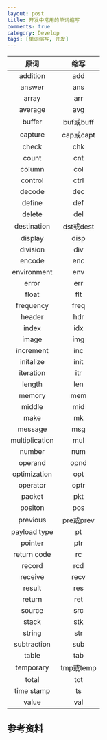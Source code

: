 ```yaml
---
layout: post
title: 开发中常用的单词缩写
comments: true
category: Develop
tags: [单词缩写, 开发]
---
```


| 原词              | 缩写         |
| :---------------: | :----------: |
| addition          | add          |
| answer            | ans          |
| array             | arr          |
| average           | avg          |
| buffer            | buf或buff    |
| capture           | cap或capt    |
| check             | chk          |
| count             | cnt          |
| column            | col          |
| control           | ctrl         |
| decode            | dec          |
| define            | def          |
| delete            | del          |
| destination       | dst或dest    |
| display           | disp         |
| division          | div          |
| encode            | enc          |
| environment       | env          |
| error             | err          |
| float             | flt          |
| frequency         | freq         |
| header            | hdr          |
| index             | idx          |
| image             | img          |
| increment         | inc          |
| initalize         | init         |
| iteration         | itr          |
| length            | len          |
| memory            | mem          |
| middle            | mid          |
| make              | mk           |
| message           | msg          |
| multiplication    | mul          |
| number            | num          |
| operand           | opnd         |
| optimization      | opt          |
| operator          | optr         |
| packet            | pkt          |
| positon           | pos          |
| previous          | pre或prev    |
| payload type      | pt           |
| pointer           | ptr          |
| return code       | rc           |
| record            | rcd          |
| receive           | recv         |
| result            | res          |
| return            | ret          |
| source            | src          |
| stack             | stk          |
| string            | str          |
| subtraction       | sub          |
| table             | tab          |
| temporary         | tmp或temp    |
| total             | tot          |
| time stamp        | ts           |
| value             | val          |

##  参考资料


